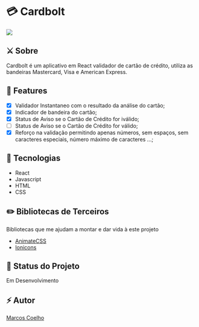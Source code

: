 # 💳 Cardbolt 

<p aling="center">
    <img src="https://i.imgur.com/tFuilwz.gif">
</p>

## ⚔️ Sobre 

Cardbolt é um aplicativo em React validador de cartão de crédito, utiliza as bandeiras Mastercard, Visa e American Express.

## 🧪 Features

- [x] Validador Instantaneo com o resultado da análise do cartão;
- [x] Indicador de bandeira do cartão;
- [x] Status de Aviso se o Cartão de Crédito for iválido;
- [ ] Status de Aviso se o Cartão de Crédito for válido;
- [x] Reforço na validação permitindo apenas números, sem espaços, sem caracteres especiais, número máximo de caracteres ...;

## 🔨 Tecnologias

- React 
- Javascript
- HTML
- CSS

## ✏️ Bibliotecas de Terceiros

Bibliotecas que me ajudam a montar e dar vida à este projeto

- <a href="https://github.com/animate-css/animate.css">AnimateCSS</a>
- <a href="https://github.com/ionic-team/ionicons">Ionicons</a>


## 📌 Status do Projeto

Em Desenvolvimento

## ⚡️ Autor 

<a href="https://twitter.com/marcosvca_">Marcos Coelho</a>

